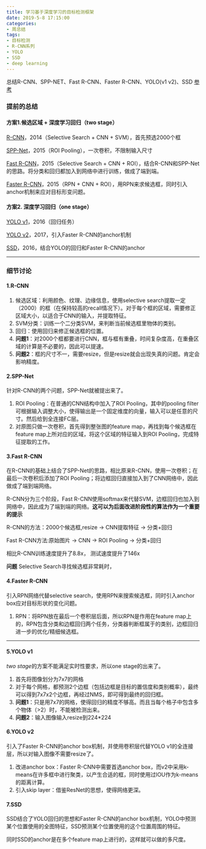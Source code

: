 ```yaml
---
title: 学习基于深度学习的目标检测框架
date: 2019-5-8 17:15:00
categories:
- 周总结
tags: 
- 目标检测
- R-CNN系列
- YOLO
- SSD
- deep learning
---
```

总结R-CNN、SPP-NET、Fast R-CNN、Faster R-CNN、YOLO(v1 v2)、SSD [参考](https://handong1587.github.io/deep_learning/2015/10/09/object-detection.html#fast-r-cnn)
<!-- more -->

### 提前的总结
#### 方案1.候选区域 + 深度学习回归（two stage）
[R-CNN](http://arxiv.org/abs/1311.2524)，2014（Selective Search + CNN + SVM），首先预选2000个框

[SPP-Net](http://arxiv.org/abs/1406.4729)，2015（ROI Pooling），一次卷积，不限制输入尺寸

[Fast R-CNN](http://arxiv.org/abs/1504.08083)，2015（Selective Search + CNN + ROI），结合R-CNN和SPP-Net的思路。将分类和回归都加入到网络中进行训练，做成了端到端。

[Faster R-CNN](http://arxiv.org/abs/1506.01497)，2015（RPN + CNN + ROI），用RPN来求候选框，同时引入anchor机制来应对目标形变问题。

#### 方案2. 深度学习回归（one stage）
[YOLO v1](http://arxiv.org/abs/1506.02640)，2016（回归任务）

[YOLO v2](https://arxiv.org/abs/1612.08242)，2017，引入Faster R-CNN的anchor机制

[SSD](http://arxiv.org/abs/1512.02325)，2016，结合YOLO的回归和Faster R-CNN的anchor

---

### 细节讨论

#### 1.R-CNN
1. 候选区域：利用颜色、纹理、边缘信息，使用selective search提取一定（2000）的框（在保持较高的recall情况下）。对于每个框的区域，需要修正区域大小，以适合于CNN的输入，并提取特征。
2. SVM分类：训练一个二分类SVM，来判断当前候选框里物体的类别。
3. 回归：使用回归来修正候选框的位置。
4. **问题1**：对2000个框都要进行CNN，框与框有重叠，时间复杂度高，在重叠区域的计算是不必要的，因此可以提速。
5. **问题2**：框的尺寸不一，需要resize，但是resize就会出现失真的问题。肯定会影响精度。

#### 2.SPP-Net
针对R-CNN的两个问题，SPP-Net就被提出来了。

1. ROI Pooling：在普通的CNN结构中加入了ROI Pooling，其中的pooling filter可根据输入调整大小，使得输出是一个固定维度的向量，输入可以是任意的尺寸。然后给到全连接FC层。
2. 对原图只做一次卷积，首先得到整张图的feature map，再找到每个候选框在feature map上所对应的区域，将这个区域的特征输入到ROI Pooling，完成特征提取的工作。

#### 3.Fast R-CNN
在R-CNN的基础上结合了SPP-Net的思路，相比原来R-CNN，使用一次卷积；在最后一次卷积后添加了ROI Pooling；将边框回归直接加入到了CNN网络中，因此做成了端到端网络。

R-CNN分为三个阶段，Fast R-CNN使用softmax来代替SVM，边框回归也加入到网络中，因此成为了端到端的网络。**这可以为后面改进阶段性的算法作为一个重要的提示**

R-CNN的方法：2000个候选框,resize -> CNN提取特征 -> 分类+回归

Fast R-CNN方法:原始图片 -> CNN -> ROI Pooling -> 分类+回归

相比R-CNN训练速度提升了8.8x， 测试速度提升了146x

**问题** Selective Search寻找候选框非常耗时，

#### 4.Faster R-CNN
引入RPN网络代替selective search，使用RPN来搜索候选框，同时引入anchor box应对目标形状的变化问题。

1. RPN：将RPN放在最后一个卷积层后面，所以RPN是作用在feature map上的，RPN包含分类和边框回归两个任务，分类器判断框属于的类别，边框回归进一步的优化/精细候选框。

---

#### 5.YOLO v1
*two stage*的方案不能满足实时性要求，所以one stage的出来了。

1. 首先将图像划分为7x7的网格
2. 对于每个网格，都预测2个边框（包括边框是目标的置信度和类别概率），最终可以得到7x7x2个边框，再经过NMS，即可得到最终的回归框。
3. **问题1**：只是用7x7的网格，使得回归的精度不够高。而且当每个格子中包含多个物体（>2）时，不能被检测出来。
4. **问题2**：输入图像输入resize到224*224

#### 6.YOLO v2
引入了Faster R-CNN的anchor box机制，并使用卷积层代替YOLO v1的全连接层，所以对输入图像不需要resize了。

1. 改进anchor box：Faster R-CNN中需要首选anchor box，而v2中采用k-means在许多框中进行聚类，以产生合适的框，同时使用过IOU作为k-means的距离计算。
2. 引入skip layer：借鉴ResNet的思想，使得网络更深。

#### 7.SSD
SSD结合了YOLO回归的思想和Faster R-CNN的anchor box机制，YOLO中预测某个位置使用的全图特征，SSD预测某个位置使用的这个位置周围的特征。

同时SSD的anchor是在多个feature map上进行的，这样就可以做的多尺度。
